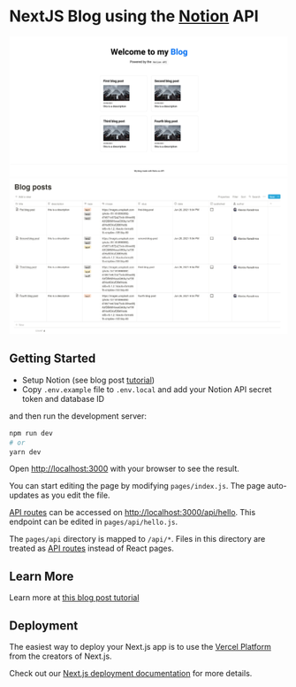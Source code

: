 NextJS Blog using the [Notion](https://developers.notion.com/) API
==================================================================

![](./docs/index.png)
![](./docs/notion-database-structure.png)

## Getting Started

- Setup Notion (see blog post [tutorial](https://medium.com/@karadalex/create-a-blog-with-nextjs-and-notion-as-a-cms-f0a7dde06921))
- Copy `.env.example` file to `.env.local` and add your Notion API secret token and database ID

and then run the development server:
```bash
npm run dev
# or
yarn dev
```

Open [http://localhost:3000](http://localhost:3000) with your browser to see the result.

You can start editing the page by modifying `pages/index.js`. The page auto-updates as you edit the file.

[API routes](https://nextjs.org/docs/api-routes/introduction) can be accessed on [http://localhost:3000/api/hello](http://localhost:3000/api/hello). This endpoint can be edited in `pages/api/hello.js`.

The `pages/api` directory is mapped to `/api/*`. Files in this directory are treated as [API routes](https://nextjs.org/docs/api-routes/introduction) instead of React pages.

## Learn More

Learn more at [this blog post tutorial](https://medium.com/@karadalex/create-a-blog-with-nextjs-and-notion-as-a-cms-f0a7dde06921)

## Deployment

The easiest way to deploy your Next.js app is to use the [Vercel Platform](https://vercel.com/import?utm_medium=default-template&filter=next.js&utm_source=create-next-app&utm_campaign=create-next-app-readme) from the creators of Next.js.

Check out our [Next.js deployment documentation](https://nextjs.org/docs/deployment) for more details.
